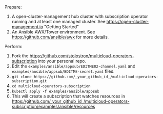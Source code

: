 Prepare:
1. A open-cluster-management hub cluster with subscription operator running and at least one managed cluster. See https://open-cluster-management.io "Getting Started" 
2. An Ansible AWX/Tower environment. See https://github.com/ansible/awx for more details.

Perform:
1. Fork the https://github.com/stolostron/multicloud-operators-subscription into your personal repo.
2. Edit the `examples/ansible/appsub/EDITME02-channel.yaml` and `examples/ansible/appsub/EDITME-secret.yaml` files.
3. `git clone https://github.com/_your_github_id_/multicloud-operators-subscription.git`
4. `cd multicloud-operators-subscription`
5. `kubectl apply -f examples/ansible/appsub`
6. This will create a subscription that watches resources in https://github.com/_your_github_id_/multicloud-operators-subscription/examples/ansible/resources
